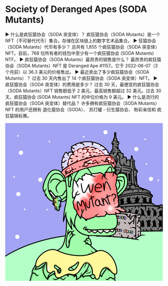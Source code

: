 # Society of Deranged Apes (SODA Mutants)

▶ 什么是疯狂猿协会（SODA 突变体）？
疯狂猿协会（SODA Mutants）是一个 NFT（不可替代代币）集合。存储在区块链上的数字艺术品集合。
▶ 狂猿协会（SODA Mutants）代币有多少？
总共有 1,855 个疯狂猿协会（SODA 突变体）NFT。目前，768 位所有者的钱包中至少有一个疯狂猿协会 (SODA Mutants) NTF。
▶ 疯狂猿协会（SODA Mutants）最昂贵的销售是什么？
最昂贵的疯狂猿协会（SODA Mutants）NFT 是 Deranged Ape #1157。它于 2022-06-07（3 个月前）以 36.3 美元的价格售出。
▶ 最近卖出了多少疯狂猿协会（SODA Mutants）？
过去 30 天内售出了 14 个疯狂猿协会（SODA 突变体）NFT。
▶ 疯狂猿协会（SODA 突变体）的费用是多少？
过去 30 天，最便宜的疯狂猿协会（SODA Mutants）NFT 销售额低于 2 美元，最高销售额超过 32 美元。过去 30 天，疯狂猿协会 (SODA Mutants) NFT 的中位价格为 9 美元。
▶ 什么是流行的疯狂猿协会（SODA 突变体）替代品？
许多拥有疯狂猿协会（SODA Mutants）NFT 的用户还拥有 退化猿协会（SODA）、 苏打罐 - 衍生猿协会、 粉彩亲信和 疯狂猿锦标赛。

![nft](unnamed.png)
